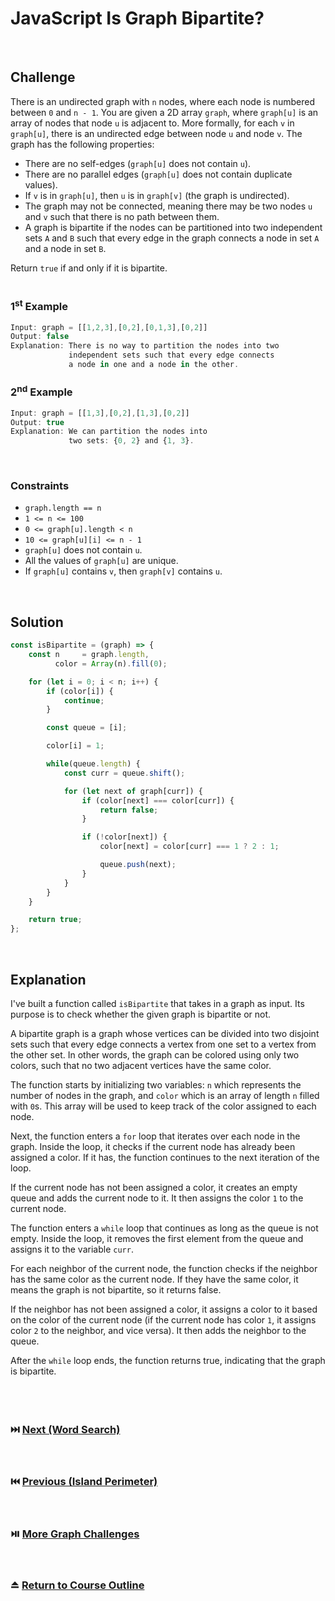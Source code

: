 # JavaScript Is Graph Bipartite?
<br/>

## Challenge
There is an undirected graph with `n` nodes, where each node is numbered between `0` and `n - 1`. You are given a 2D array `graph`, where `graph[u]` is an array of nodes that node `u` is adjacent to. More formally, for each `v` in `graph[u]`, there is an undirected edge between node `u` and node `v`. The graph has the following properties:

- There are no self-edges (`graph[u]` does not contain `u`).
- There are no parallel edges (`graph[u]` does not contain duplicate values).
- If `v` is in `graph[u]`, then `u` is in `graph[v]` (the graph is undirected).
- The graph may not be connected, meaning there may be two nodes `u` and `v` such that there is no path between them.
- A graph is bipartite if the nodes can be partitioned into two independent sets `A` and `B` such that every edge in the graph connects a node in set `A` and a node in set `B`.

Return `true` if and only if it is bipartite.
<br/>
<br/>

### 1<sup>st</sup> Example

```JavaScript
Input: graph = [[1,2,3],[0,2],[0,1,3],[0,2]]
Output: false
Explanation: There is no way to partition the nodes into two
             independent sets such that every edge connects
             a node in one and a node in the other.
```

### 2<sup>nd</sup> Example

```JavaScript
Input: graph = [[1,3],[0,2],[1,3],[0,2]]
Output: true
Explanation: We can partition the nodes into
             two sets: {0, 2} and {1, 3}.
```

<br/>

### Constraints

- `graph.length == n`
- `1 <= n <= 100`
- `0 <= graph[u].length < n`
- `10 <= graph[u][i] <= n - 1`
- `graph[u]` does not contain `u`.
- All the values of `graph[u]` are unique.
- If `graph[u]` contains `v`, then `graph[v]` contains `u`.

<br/>

## Solution

```JavaScript
const isBipartite = (graph) => {
    const n     = graph.length,
          color = Array(n).fill(0);

    for (let i = 0; i < n; i++) {
        if (color[i]) {
            continue;
        }

        const queue = [i];

        color[i] = 1;

        while(queue.length) {
            const curr = queue.shift();

            for (let next of graph[curr]) {
                if (color[next] === color[curr]) {
                    return false;
                }

                if (!color[next]) {
                    color[next] = color[curr] === 1 ? 2 : 1;

                    queue.push(next);
                }
            }
        }
    }

    return true;
};
```

<br/>

## Explanation

I've built a function called `isBipartite` that takes in a graph as input. Its purpose is to check whether the given graph is bipartite or not.
<br/>

A bipartite graph is a graph whose vertices can be divided into two disjoint sets such that every edge connects a vertex from one set to a vertex from the other set. In other words, the graph can be colored using only two colors, such that no two adjacent vertices have the same color.
<br/>

The function starts by initializing two variables: `n` which represents the number of nodes in the graph, and `color` which is an array of length `n` filled with `0`s. This array will be used to keep track of the color assigned to each node.
<br/>

Next, the function enters a `for` loop that iterates over each node in the graph. Inside the loop, it checks if the current node has already been assigned a color. If it has, the function continues to the next iteration of the loop.
<br/>

If the current node has not been assigned a color, it creates an empty queue and adds the current node to it. It then assigns the color `1` to the current node.
<br/>

The function enters a `while` loop that continues as long as the queue is not empty. Inside the loop, it removes the first element from the queue and assigns it to the variable `curr`.
<br/>

For each neighbor of the current node, the function checks if the neighbor has the same color as the current node. If they have the same color, it means the graph is not bipartite, so it returns false.
<br/>

If the neighbor has not been assigned a color, it assigns a color to it based on the color of the current node (if the current node has color `1`, it assigns color `2` to the neighbor, and vice versa). It then adds the neighbor to the queue.
<br/>

After the `while` loop ends, the function returns true, indicating that the graph is bipartite.
<br/>
<br/>
<br/>
<br/>

### :next_track_button: [Next (Word Search)][Next]
<br/>

### :previous_track_button: [Previous (Island Perimeter)][Previous]
<br/>

### :play_or_pause_button: [More Graph Challenges][More]
<br/>

### :eject_button: [Return to Course Outline][Return]
<br/>

[Next]: https://github.com/Superklok/JavaScriptGraphs/blob/main/JavaScriptWordSearch.md
[Previous]: https://github.com/Superklok/JavaScriptGraphs/blob/main/JavaScriptIslandPerimeter.md
[More]: https://github.com/Superklok/JavaScriptGraphs
[Return]: https://github.com/Superklok/LearnJavaScript